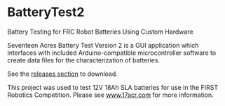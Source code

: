 # BatteryTest2
Battery Testing for FRC Robot Batteries Using Custom Hardware

Seventeen Acres Battery Test Version 2 is a GUI application which interfaces with included Arduino-compatible microcontroller software to create data files for the characterization of batteries.

See the [releases section](https://github.com/17acres/BatteryTest2/releases) to download.

This project was used to test 12V 18Ah SLA batteries for use in the FIRST Robotics Competition. Please see www.17acr.com for more information.
